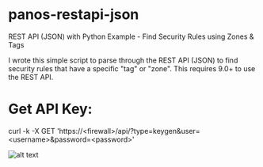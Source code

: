 # panos-restapi-json
REST API (JSON) with Python Example - Find Security Rules using Zones &amp; Tags

I wrote this simple script to parse through the REST API (JSON) to find security rules that have a specific "tag" or "zone".
This requires 9.0+ to use the REST API.

# Get API Key:
curl -k -X GET 'https://\<firewall\>/api/?type=keygen&user=\<username\>&password=\<password\>'

![alt text](https://ibb.co/7bDcCWd)

